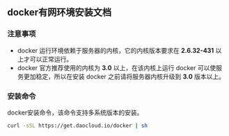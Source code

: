 ## docker有网环境安装文档

### 注意事项

- docker 运行环境依赖于服务器的内核，它的内核版本要求在 **2.6.32-431** 以上才可以正常运行。
- docker 官方推荐使用的内核为 **3.0** 以上，在该内核上运行 docker 可以使服务更加稳定，所以在安装 docker 之前请将服务器内核升级到 **3.0** 版本以上。

### 安装命令

docker安装命令，该命令支持多系统版本的安装。

```bash
curl -sSL https://get.daocloud.io/docker | sh
```